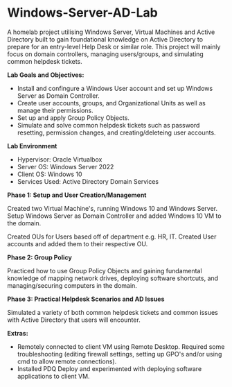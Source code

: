 # Windows-Server-AD-Lab
A homelab project utilising Windows Server, Virtual Machines and Active Directory built to gain foundational knowledge on Active Directory to prepare for an entry-level Help Desk or similar role. This project will mainly focus on domain controllers, managing users/groups, and simulating common helpdesk tickets.  

**Lab Goals and Objectives:**

* Install and confingure a Windows User account and set up Windows Server as Domain Controller.
* Create user accounts, groups, and Organizational Units as well as manage their permissions.
* Set up and apply Group Policy Objects.
* Simulate and solve common helpdesk tickets such as password resetting, permission changes, and creating/deleteing user accounts.

**Lab Environment**

* Hypervisor: Oracle Virtualbox
* Server OS: Windows Server 2022
* Client OS: Windows 10
* Services Used: Active Directory Domain Services

**Phase 1: Setup and User Creation/Management** 

Created two Virtual Machine's, running Windows 10 and Windows Server. Setup Windows Server as Domain Controller and added Windows 10 VM to the domain. 


Created OUs for Users based off of department e.g. HR, IT. Created User accounts and added them to their respective OU. 


**Phase 2: Group Policy**

Practiced how to use Group Policy Objects and gaining fundamental knowledge of mapping network drives, deploying software shortcuts, and managing/securing computers in the domain. 

**Phase 3: Practical Helpdesk Scenarios and AD Issues**  

Simulated a variety of both common helpdesk tickets and common issues with Active Directory that users will encounter. 


**Extras:** 

* Remotely connected to client VM using Remote Desktop. Required some troubleshooting (editing firewall settings, setting up GPO's and/or using cmd to allow remote connections).
* Installed PDQ Deploy and experimented with deploying software applications to client VM.  
